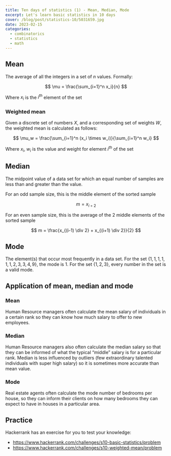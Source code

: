 ```yaml
---
title: Ten days of statistics (1) - Mean, Median, Mode
excerpt: Let's learn basic statistics in 10 days
cover: /blog/post/statistics-10/5031659.jpg
date: 2023-02-15
categories:
  - combinatorics
  - statistics
  - math
---
```


## Mean

The average of all the integers in a set of $n$ values.
Formally:

$$
\mu = \frac{\sum_{i=1}^n x_i}{n}
$$

Where $x_i$ is the $i^{th}$ element of the set

### Weighted mean

Given a discrete set of numbers $X$, and a corresponding set of weights $W$, the weighted mean is calculated as follows:

$$
\mu_w = \frac{\sum_{i=1}^n (x_i \times w_i)}{\sum_{i=1}^n w_i}
$$

Where $x_i$, $w_i$ is the value and weight for element $i^{th}$ of the set

## Median

The midpoint value of a data set for which an equal number of samples are less than and greater than the value.

For an odd sample size, this is the middle element of the sorted sample

$$
m = x_{i \div 2}
$$

For an even sample size, this is the average of the 2 middle elements of the sorted sample

$$
m = \frac{x_{(i-1) \div 2} + x_{(i+1) \div 2}}{2}
$$

## Mode

The element(s) that occur most frequently in a data set. For the set
$\{1,1,1,1,1,1,2,3,3,4,9\}$, the mode is $1$. For the set $\{1,2,3\}$, every number in the set is a valid mode.

## Application of mean, median and mode

### Mean

Human Resource managers often calculate the mean salary of individuals in a certain rank so they can
know how much salary to offer to new employees.

### Median

Human Resource managers also often calculate the median salary
so that they can be informed of what the typical “middle” salary is for a particular rank.
Median is less influenced by outliers (few extraordinary talented individuals with super high salary) so it is sometimes
more accurate than mean value.

### Mode

Real estate agents often calculate the mode number of bedrooms per house, so they can inform
their clients on how many bedrooms they can expect to have in houses in a particular area.

## Practice

Hackerrank has an exercise for you to test your knowledge:

- https://www.hackerrank.com/challenges/s10-basic-statistics/problem
- https://www.hackerrank.com/challenges/s10-weighted-mean/problem
